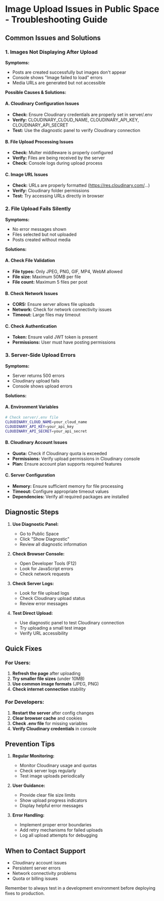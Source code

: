 # Image Upload Issues in Public Space - Troubleshooting Guide

## Common Issues and Solutions

### 1. Images Not Displaying After Upload

**Symptoms:**
- Posts are created successfully but images don't appear
- Console shows "Image failed to load" errors
- Media URLs are generated but not accessible

**Possible Causes & Solutions:**

#### A. Cloudinary Configuration Issues
- **Check:** Ensure Cloudinary credentials are properly set in server/.env
- **Verify:** CLOUDINARY_CLOUD_NAME, CLOUDINARY_API_KEY, CLOUDINARY_API_SECRET
- **Test:** Use the diagnostic panel to verify Cloudinary connection

#### B. File Upload Processing Issues
- **Check:** Multer middleware is properly configured
- **Verify:** Files are being received by the server
- **Check:** Console logs during upload process

#### C. Image URL Issues
- **Check:** URLs are properly formatted (https://res.cloudinary.com/...)
- **Verify:** Cloudinary folder permissions
- **Test:** Try accessing URLs directly in browser

### 2. File Upload Fails Silently

**Symptoms:**
- No error messages shown
- Files selected but not uploaded
- Posts created without media

**Solutions:**

#### A. Check File Validation
- **File types:** Only JPEG, PNG, GIF, MP4, WebM allowed
- **File size:** Maximum 50MB per file
- **File count:** Maximum 5 files per post

#### B. Check Network Issues
- **CORS:** Ensure server allows file uploads
- **Network:** Check for network connectivity issues
- **Timeout:** Large files may timeout

#### C. Check Authentication
- **Token:** Ensure valid JWT token is present
- **Permissions:** User must have posting permissions

### 3. Server-Side Upload Errors

**Symptoms:**
- Server returns 500 errors
- Cloudinary upload fails
- Console shows upload errors

**Solutions:**

#### A. Environment Variables
```bash
# Check server/.env file
CLOUDINARY_CLOUD_NAME=your_cloud_name
CLOUDINARY_API_KEY=your_api_key
CLOUDINARY_API_SECRET=your_api_secret
```

#### B. Cloudinary Account Issues
- **Quota:** Check if Cloudinary quota is exceeded
- **Permissions:** Verify upload permissions in Cloudinary console
- **Plan:** Ensure account plan supports required features

#### C. Server Configuration
- **Memory:** Ensure sufficient memory for file processing
- **Timeout:** Configure appropriate timeout values
- **Dependencies:** Verify all required packages are installed

## Diagnostic Steps

1. **Use Diagnostic Panel:**
   - Go to Public Space
   - Click "Show Diagnostic"
   - Review all diagnostic information

2. **Check Browser Console:**
   - Open Developer Tools (F12)
   - Look for JavaScript errors
   - Check network requests

3. **Check Server Logs:**
   - Look for file upload logs
   - Check Cloudinary upload status
   - Review error messages

4. **Test Direct Upload:**
   - Use diagnostic panel to test Cloudinary connection
   - Try uploading a small test image
   - Verify URL accessibility

## Quick Fixes

### For Users:
1. **Refresh the page** after uploading
2. **Try smaller file sizes** (under 10MB)
3. **Use common image formats** (JPEG, PNG)
4. **Check internet connection** stability

### For Developers:
1. **Restart the server** after config changes
2. **Clear browser cache** and cookies
3. **Check .env file** for missing variables
4. **Verify Cloudinary credentials** in console

## Prevention Tips

1. **Regular Monitoring:**
   - Monitor Cloudinary usage and quotas
   - Check server logs regularly
   - Test image uploads periodically

2. **User Guidance:**
   - Provide clear file size limits
   - Show upload progress indicators
   - Display helpful error messages

3. **Error Handling:**
   - Implement proper error boundaries
   - Add retry mechanisms for failed uploads
   - Log all upload attempts for debugging

## When to Contact Support

- Cloudinary account issues
- Persistent server errors
- Network connectivity problems
- Quota or billing issues

Remember to always test in a development environment before deploying fixes to production.
